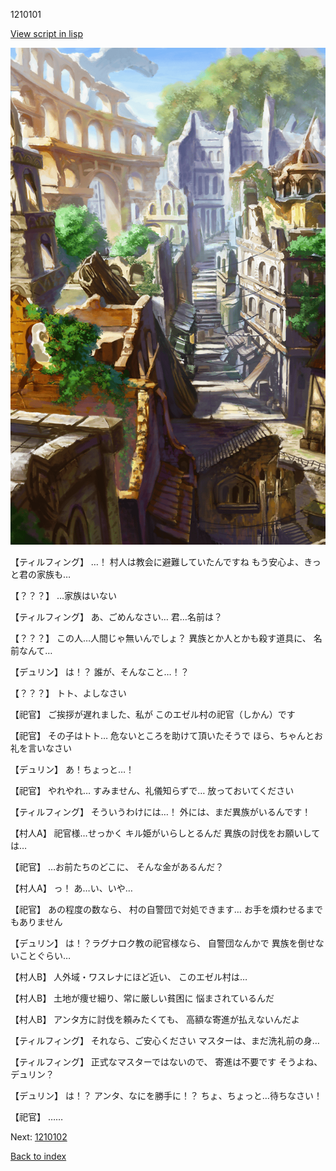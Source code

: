 1210101

[View script in lisp](../scripts/1210101.txt)

![ghost_town.png](../images/backgrounds/ghost_town.png)

【ティルフィング】
…！
村人は教会に避難していたんですね
もう安心よ、きっと君の家族も…

【？？？】
…家族はいない

【ティルフィング】
あ、ごめんなさい…
君…名前は？

【？？？】
この人…人間じゃ無いんでしょ？
異族とか人とかも殺す道具に、
名前なんて…

【デュリン】
は！？
誰が、そんなこと…！？

【？？？】
トト、よしなさい

【祀官】
ご挨拶が遅れました、私が
このエゼル村の祀官（しかん）です

【祀官】
その子はトト…
危ないところを助けて頂いたそうで
ほら、ちゃんとお礼を言いなさい

【デュリン】
あ！ちょっと…！

【祀官】
やれやれ…
すみません、礼儀知らずで…
放っておいてください

【ティルフィング】
そういうわけには…！
外には、まだ異族がいるんです！

【村人A】
祀官様…せっかく
キル姫がいらしとるんだ
異族の討伐をお願いしては…

【祀官】
…お前たちのどこに、
そんな金があるんだ？

【村人A】
っ！
あ…い、いや…

【祀官】
あの程度の数なら、
村の自警団で対処できます…
お手を煩わせるまでもありません

【デュリン】
は！？ラグナロク教の祀官様なら、
自警団なんかで
異族を倒せないことぐらい…

【村人B】
人外域・ワスレナにほど近い、
このエゼル村は…

【村人B】
土地が痩せ細り、常に厳しい貧困に
悩まされているんだ

【村人B】
アンタ方に討伐を頼みたくても、
高額な寄進が払えないんだよ

【ティルフィング】
それなら、ご安心ください
マスターは、まだ洗礼前の身…

【ティルフィング】
正式なマスターではないので、
寄進は不要です
そうよね、デュリン？

【デュリン】
は！？
アンタ、なにを勝手に！？
ちょ、ちょっと…待ちなさい！

【祀官】
……

Next: [1210102](1210102.md)

[Back to index](index.md)
